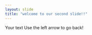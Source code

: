 ```yaml
---
layout: slide
title: "welcome to our second slide!!"
---
```

Your text
Use the left arrow to go back!
